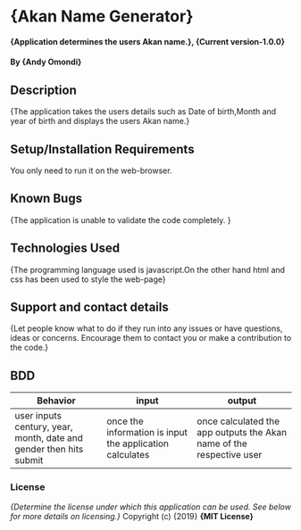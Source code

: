 


# {Akan Name Generator}
#### {Application determines the users Akan name.}, {Current version-1.0.0}
#### By **{Andy Omondi}**
## Description
{The application takes the users details such as Date of birth,Month and year of birth and displays the users Akan name.}
## Setup/Installation Requirements
You only need to run it on the web-browser.

## Known Bugs
{The application is unable to validate the code completely. }
## Technologies Used
{The programming language used is javascript.On the other hand html and css has been used to style the web-page}
## Support and contact details
{Let people know what to do if they run into any issues or have questions, ideas or concerns.  Encourage them to contact you or make a contribution to the code.}
## BDD

| Behavior| input | output |
| -------- | -------- | -------- |
| user inputs century, year, month, date and gender then hits submit   | once the information is input the application calculates    | once calculated the app outputs the Akan name of the respective user     |

### License
*{Determine the license under which this application can be used.  See below for more details on licensing.}*
Copyright (c) {2019}  **{MIT License}**

